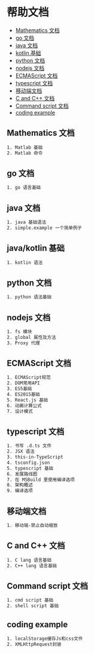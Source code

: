 # 帮助文档

* [Mathematics 文档](#mathematics)
* [go 文档](#golang)
* [java 文档](#java)
* [kotlin 基础](#kotlin)
* [python 文档](#python)
* [nodejs 文档](#nodejs)
* [ECMAScript 文档](#ECMAScript)
* [typescript 文档](#typescript)
* [移动端文档](#mobile)
* [C and C++ 文档](#cclang)
* [Command script 文档](#command)
* [coding example](#coding)

## <a name="golang"></a> Mathematics 文档

```txt
1. Matlab 基础
2. Matlab 命令
```

## <a name="golang"></a> go 文档

```txt
1. go 语言基础
```

## <a name="java"></a>java 文档

```txt
1. java 基础语法
2. simple.example 一个简单例子

```

## <a name="kotlin"></a>java/kotlin 基础

```txt
1. kotlin 语法

```

## <a name="python"></a>python 文档

```txt
1. python 语法基础
```

## <a name="nodejs"></a>nodejs 文档

```txt
1. fs 模块
2. global 属性及方法
3. Proxy 代理
```

## <a name="ECMAScript"></a>ECMAScript 文档

```txt
1. ECMAScript规范
2. DOM常用API
3. ES5基础
4. ES2015基础
5. React.js 基础
6. 动画计算公式
7. 设计模式
```

## <a name="typescript"></a>typescript 文档

```txt
1. 书写 .d.ts 文件
2. JSX 语法
3. this-in-TypeScript
4. tsconfig.json
5. typescript 基础
6. 发展路线图
7. 在 MSBuild 里使用编译选项
8. 架构概述
9. 编译选项
```

## <a name="mobile"></a>移动端文档

```txt
1. 移动端-禁止自动缩放

```

## <a name="cclang"></a>C and C++ 文档

```txt
1. C lang 语言基础
2. C++ lang 语言基础
```

## <a name="command"></a>Command script 文档

```txt
1. cmd script 基础
2. shell script 基础
```

## <a name="coding"></a>coding example

```txt
1. localStorage缓存Js和css文件
2. XMLHttpRequest封装
```